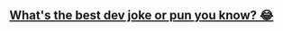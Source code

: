 ## [What's the best dev joke or pun you know? 😂](https://dev.to/technoglot/what-s-the-best-dev-joke-or-pun-you-know-jei)
